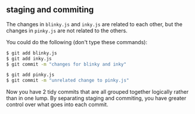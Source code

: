 ##  staging and commiting

The changes in `blinky.js` and `inky.js` are related to each other, but the changes in `pinky.js` are not related to the others.

You could do the following (don't type these commands):
```bash
$ git add blinky.js
$ git add inky.js
$ git commit -m "changes for blinky and inky"

$ git add pinky.js
$ git commit -m "unrelated change to pinky.js"
```
Now you have 2 tidy commits that are all grouped together logically rather than in one lump. By separating staging and commiting, you have greater control over what goes into each commit.